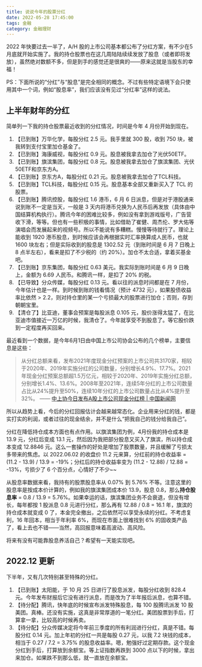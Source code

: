 ```yaml
---
title: 说说今年的股票分红
date: 2022-05-28 17:45:00
tags: 金融
category: 金融理财
---
```


2022 年快要过去一半了，A/H 股的上市公司基本都公布了分红方案，有不少在5月底就开始实施了。我的持仓股票也在这几周陆陆续续发放了股息（或者即将发放），虽然绝对数额不多，但是到手的感觉还是很爽的——原来这就是当股东的幸福！

PS：下面所说的“分红”与“股息”是完全相同的概念。不过有些特定语境下会只使用其中一个词，例如“股息率”，我们应该没有见过“分红率”这样的说法。

<!-- more -->

## 上半年财年的分红

简单列一下我的持仓股票最近收到的分红情况，时间是今年 4 月份开始到现在。

1. 【已到账】万华化学，每股分红 2.5 元。我手里就 300 股，收到 750 块，被我转到支付宝里加仓基金了。
2. 【已到账】海康威视，每股分红 0.9 元。股息被我拿去加仓了光伏50ETF。
3. 【已到账】旗滨集团，每股分红 0.8 元。股息被我拿去加仓了旗滨集团、光伏50ETF和京东方A。
4. 【已到账】京东方A，每股分红 0.21 元。股息被我拿去加仓了TCL科技。
5. 【已到账】TCL科技，每股分红 0.15 元。股息基本全部又重新买入了 TCL 的股票。
6. 【已到账】腾讯控股，每股分红 1.6 港币，6 月 6 日派息，但是对于港股通来说到账不一定是当天，一般是 3 天内将港币兑换为人民币后再发放（具体由中国结算机构执行）。腾讯今年的困难比较多，例如没有拿到游戏版号，广告营收下滑，等等。但也有一些积极的事情，比如借助了崔健、周杰伦、罗大佑等演唱会而发展起来的视频号。所以不能说有多糟糕。慢慢等待就行了。理论上能收到 1920 港币股息，到时候应该会再根据实时汇率换算成人民币，也就 1600 块左右；但是实际收到的股息是 1302.52 元（到账时间是 6 月 7 日晚上 8 点半左右），看来是扣了不少税的（约 20%）。加仓不太合适，拿着买基金吧。
7. 【已到账】京东集团，每股分红 0.63 美元。我实际到账时间是 6 月 9 日晚上，金额为  6.69 人民币。和腾讯一样，是扣了 20% 的税。
8. 【已导致】分众传媒，每股分红 0.13 元。看以往的派息时间都是在 7 月份，今年估计也是一样。到时候到账的钱看情况（预计 4732 元），如果股债收益率比依然 > 2.2，则对持仓里的某一个亏损最大的股票进行加仓；否则，存到朝朝宝里。
9. 【清仓了】比亚迪，董事会预案是每股派息 0.105 元，股价涨得太猛了，在比亚迪市值接近一万亿的时候，我清仓了。今年就享受不到股息了。等它股价跌到一定程度再买回来。

最近看到一个数据，是今年6月1日由中国上市公司协会公布的几个榜单，主要信息是这些：

> 从分红总额来看，发布2021年度现金分红预案的上市公司共3170家，相较于2020年、2019年实施分红的公司数量，分别增长4.9%、17.7%。2021年现金分红预案总额超1.5万亿元，相较于2020年、2019年实施分红总额，分别增长1.4%、13.6%。2008年至2021年，连续5年分红的上市公司数量占比从24%提升至50%，连续10年分红的上市公司数量占比从4%提升至32%。
> —— [中上协今日发布A股上市公司现金分红榜 | 中国新闻网](https://www.chinanews.com.cn/cj/2022/06-01/9769092.shtml)

所以从趋势上看，今后的分红回报估计会越来越常态化。企业用来分红的钱，都是实打实的利润，或者过往的现金结余，并不是什么“把我自己的钱分给我自己”。

分红在降低持仓成本方面也有点作用。以旗滨集团为例，4月份我的持仓成本是 13.9 元，分红后变成 13.1 元，然后因为我把部分股息又买入了旗滨，所以持仓成本变成 12.8846 元。这么一套操作的好处是增加了股票数量，并且缓解了亏损太多带来的焦虑。以 2022.06.02 的收盘价 11.2 元来算，分红前的持仓收益率 = (11.2 - 13.9) / 13.9 = -19%；分红后的持仓收益率变为 (11.2 - 12.88) / 12.88 = -13%，亏损少了 6 个百分点，心情好了不少~~

从股息率数据来看，我持有的股票股息率从 0.07% 到 5.76% 不等。注意这里的股息率是按成本价计算的，例如我的旗滨集团成本价 13.9，股息 0.8，那么**持仓股息率** = 0.8 / 13.9 = 5.76%。如果幸运的话，旗滨集团业务不会衰退，但没有增长，每年都按 1 股派息 0.8 元进行分红，那么再有 12.88 / 0.8 = 16.1 年，旗滨的持仓成本就变成 0 了，本金完全撤出，之后依然可以享受永续的分红。不考虑复利，16 年回本，相当于年利率 6%，而现在市面上很难找到 6% 的固收类产品了，看上去也不错——当然，高回报意味着高波动、高风险。

将来有没有可能靠股息养活自己？希望有一天能实现吧。

## 2022.12 更新

下半年，又有几次特别甚至特殊的分红。

1. 【已到账】太阳能，于 10 月 25 日进行了股息派发，每股分红收到 828.4 元。今年发布财报后它没有进行派息，而是改为了半年报后派息，也算不错。
2. 【待分配】腾讯，快年底的时候宣布派发特殊股息，每 100 股腾讯派发 10 股美团。真棒。还没有实施，这真是非常厚道的一笔分红。美团股票到手后，打算拿一拿，比较高的时候再卖。
3. 【待分配】分众传媒决定将今年前三季度的所有利润进行分红，真是不错。每股分红 0.14 元。加上年初的分红一共是每股 0.27 元，以我 7.2 块钱的成本，相当于 0.27 / 7.2 = 3.75% 的股息收益率。嗯，勉强好过定期存款。这个现金分红到手后，打算放到余额宝。等上证指数再跌到 3000 点以下的时候，拿出来加仓。如果跌不到那么低，就一直放在余额宝。
